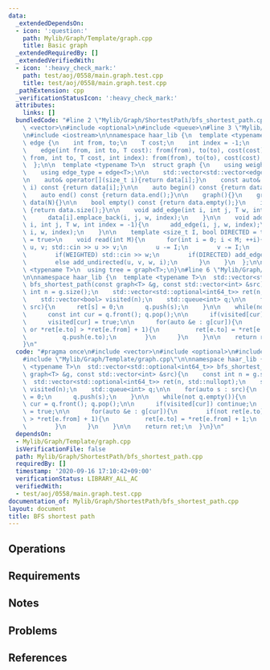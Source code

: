 ```yaml
---
data:
  _extendedDependsOn:
  - icon: ':question:'
    path: Mylib/Graph/Template/graph.cpp
    title: Basic graph
  _extendedRequiredBy: []
  _extendedVerifiedWith:
  - icon: ':heavy_check_mark:'
    path: test/aoj/0558/main.graph.test.cpp
    title: test/aoj/0558/main.graph.test.cpp
  _pathExtension: cpp
  _verificationStatusIcon: ':heavy_check_mark:'
  attributes:
    links: []
  bundledCode: "#line 2 \"Mylib/Graph/ShortestPath/bfs_shortest_path.cpp\"\n#include\
    \ <vector>\n#include <optional>\n#include <queue>\n#line 3 \"Mylib/Graph/Template/graph.cpp\"\
    \n#include <iostream>\n\nnamespace haar_lib {\n  template <typename T>\n  struct\
    \ edge {\n    int from, to;\n    T cost;\n    int index = -1;\n    edge(){}\n\
    \    edge(int from, int to, T cost): from(from), to(to), cost(cost){}\n    edge(int\
    \ from, int to, T cost, int index): from(from), to(to), cost(cost), index(index){}\n\
    \  };\n\n  template <typename T>\n  struct graph {\n    using weight_type = T;\n\
    \    using edge_type = edge<T>;\n\n    std::vector<std::vector<edge<T>>> data;\n\
    \n    auto& operator[](size_t i){return data[i];}\n    const auto& operator[](size_t\
    \ i) const {return data[i];}\n\n    auto begin() const {return data.begin();}\n\
    \    auto end() const {return data.end();}\n\n    graph(){}\n    graph(int N):\
    \ data(N){}\n\n    bool empty() const {return data.empty();}\n    int size() const\
    \ {return data.size();}\n\n    void add_edge(int i, int j, T w, int index = -1){\n\
    \      data[i].emplace_back(i, j, w, index);\n    }\n\n    void add_undirected(int\
    \ i, int j, T w, int index = -1){\n      add_edge(i, j, w, index);\n      add_edge(j,\
    \ i, w, index);\n    }\n\n    template <size_t I, bool DIRECTED = true, bool WEIGHTED\
    \ = true>\n    void read(int M){\n      for(int i = 0; i < M; ++i){\n        int\
    \ u, v; std::cin >> u >> v;\n        u -= I;\n        v -= I;\n        T w = 1;\n\
    \        if(WEIGHTED) std::cin >> w;\n        if(DIRECTED) add_edge(u, v, w, i);\n\
    \        else add_undirected(u, v, w, i);\n      }\n    }\n  };\n\n  template\
    \ <typename T>\n  using tree = graph<T>;\n}\n#line 6 \"Mylib/Graph/ShortestPath/bfs_shortest_path.cpp\"\
    \n\nnamespace haar_lib {\n  template <typename T>\n  std::vector<std::optional<int64_t>>\
    \ bfs_shortest_path(const graph<T> &g, const std::vector<int> &src){\n    const\
    \ int n = g.size();\n    std::vector<std::optional<int64_t>> ret(n, std::nullopt);\n\
    \    std::vector<bool> visited(n);\n    std::queue<int> q;\n\n    for(auto s :\
    \ src){\n      ret[s] = 0;\n      q.push(s);\n    }\n\n    while(not q.empty()){\n\
    \      const int cur = q.front(); q.pop();\n\n      if(visited[cur]) continue;\n\
    \      visited[cur] = true;\n\n      for(auto &e : g[cur]){\n        if(not ret[e.to]\
    \ or *ret[e.to] > *ret[e.from] + 1){\n          ret[e.to] = *ret[e.from] + 1;\n\
    \          q.push(e.to);\n        }\n      }\n    }\n\n    return ret;\n  }\n\
    }\n"
  code: "#pragma once\n#include <vector>\n#include <optional>\n#include <queue>\n\
    #include \"Mylib/Graph/Template/graph.cpp\"\n\nnamespace haar_lib {\n  template\
    \ <typename T>\n  std::vector<std::optional<int64_t>> bfs_shortest_path(const\
    \ graph<T> &g, const std::vector<int> &src){\n    const int n = g.size();\n  \
    \  std::vector<std::optional<int64_t>> ret(n, std::nullopt);\n    std::vector<bool>\
    \ visited(n);\n    std::queue<int> q;\n\n    for(auto s : src){\n      ret[s]\
    \ = 0;\n      q.push(s);\n    }\n\n    while(not q.empty()){\n      const int\
    \ cur = q.front(); q.pop();\n\n      if(visited[cur]) continue;\n      visited[cur]\
    \ = true;\n\n      for(auto &e : g[cur]){\n        if(not ret[e.to] or *ret[e.to]\
    \ > *ret[e.from] + 1){\n          ret[e.to] = *ret[e.from] + 1;\n          q.push(e.to);\n\
    \        }\n      }\n    }\n\n    return ret;\n  }\n}\n"
  dependsOn:
  - Mylib/Graph/Template/graph.cpp
  isVerificationFile: false
  path: Mylib/Graph/ShortestPath/bfs_shortest_path.cpp
  requiredBy: []
  timestamp: '2020-09-16 17:10:42+09:00'
  verificationStatus: LIBRARY_ALL_AC
  verifiedWith:
  - test/aoj/0558/main.graph.test.cpp
documentation_of: Mylib/Graph/ShortestPath/bfs_shortest_path.cpp
layout: document
title: BFS shortest path
---
```


## Operations

## Requirements

## Notes

## Problems

## References
